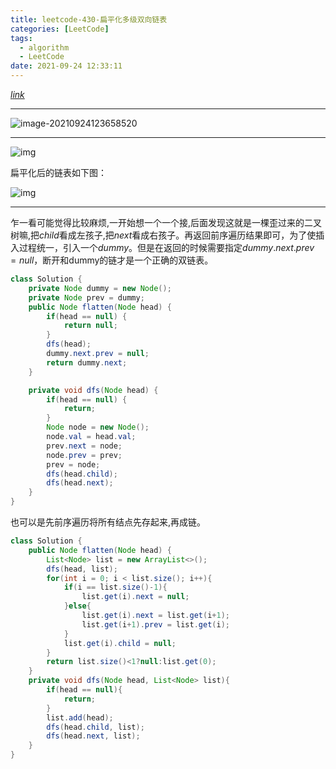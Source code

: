 ```yaml
---
title: leetcode-430-扁平化多级双向链表
categories: [LeetCode]
tags:
  - algorithm
  - LeetCode
date: 2021-09-24 12:33:11
---
```


[$link$](https://leetcode-cn.com/problems/flatten-a-multilevel-doubly-linked-list/)

<hr/>

![image-20210924123658520](https://gitee.com/cao_ziqiang/img/raw/master/20210924123658.png)

<hr/>

![img](https://gitee.com/cao_ziqiang/img/raw/master/20210924123718.png)

扁平化后的链表如下图：

![img](https://gitee.com/cao_ziqiang/img/raw/master/20210924123736.png)

<hr/>

乍一看可能觉得比较麻烦,一开始想一个一个接,后面发现这就是一棵歪过来的二叉树嘛,把$child$看成左孩子,把$next$看成右孩子。再返回前序遍历结果即可，为了使插入过程统一，引入一个$dummy$。但是在返回的时候需要指定$dummy.next.prev = null$，断开和dummy的链才是一个正确的双链表。

```java
class Solution {
    private Node dummy = new Node();
    private Node prev = dummy;
    public Node flatten(Node head) {
        if(head == null) {
            return null;
        }
        dfs(head);
        dummy.next.prev = null;
        return dummy.next;
    }

    private void dfs(Node head) {
        if(head == null) {
            return;
        }
        Node node = new Node();
        node.val = head.val;
        prev.next = node;
        node.prev = prev;
        prev = node;
        dfs(head.child);
        dfs(head.next);   
    }
}
```

也可以是先前序遍历将所有结点先存起来,再成链。

```java
class Solution {
    public Node flatten(Node head) {
        List<Node> list = new ArrayList<>();
        dfs(head, list);
        for(int i = 0; i < list.size(); i++){
            if(i == list.size()-1){
                list.get(i).next = null;
            }else{
                list.get(i).next = list.get(i+1);
                list.get(i+1).prev = list.get(i);
            }
            list.get(i).child = null;
        }
        return list.size()<1?null:list.get(0);
    }
    private void dfs(Node head, List<Node> list){
        if(head == null){
            return;
        }
        list.add(head);
        dfs(head.child, list);
        dfs(head.next, list);       
    }
}
```

